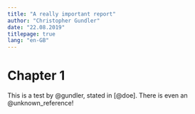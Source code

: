 ```yaml
---
title: "A really important report"
author: "Christopher Gundler"
date: "22.08.2019"
titlepage: true
lang: "en-GB"
---
```


# Chapter 1

This is a test by @gundler, stated in [@doe]. There is even an @unknown_reference!